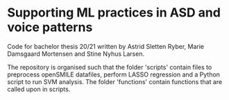 # Supporting ML practices in ASD and voice patterns
Code for bachelor thesis 20/21 written by Astrid Sletten Ryber, Marie Damsgaard Mortensen and Stine Nyhus Larsen. 

The repository is organised such that the folder 'scripts' contain files to preprocess openSMILE datafiles, perform LASSO regression and a Python script to run SVM analysis. The folder 'functions' contain functions that are called upon in scripts.  
